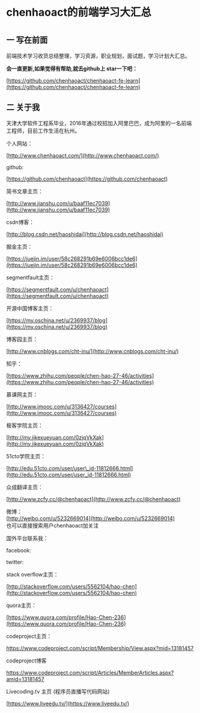 # chenhaoact的前端学习大汇总

# 

## 一 写在前面

前端技术学习收货总结整理，学习资源，职业规划，面试题，学习计划大汇总。

**会一直更新,如果觉得有帮助,就去github上 star一下吧：**

[https://github.com/chenhaoact/chenhaoact-fe-learn](https://github.com/chenhaoact/chenhaoact-fe-learn)

## 二 关于我

天津大学软件工程系毕业，2016年通过校招加入阿里巴巴，成为阿里的一名前端工程师，目前工作生活在杭州。

个人网站：

[http://www.chenhaoact.com/](http://www.chenhaoact.com/)

github:

[https://github.com/chenhaoact](https://github.com/chenhaoact)

简书文章主页：

[http://www.jianshu.com/u/baaf11ec7039](http://www.jianshu.com/u/baaf11ec7039)

csdn博客：

[http://blog.csdn.net/haoshidai](http://blog.csdn.net/haoshidai)

掘金主页：

[https://juejin.im/user/58c268291b69e6006bcc1de6](https://juejin.im/user/58c268291b69e6006bcc1de6)

segmentfault主页：

[https://segmentfault.com/u/chenhaoact](https://segmentfault.com/u/chenhaoact)

开源中国博客主页：

[https://my.oschina.net/u/2369937/blog](https://my.oschina.net/u/2369937/blog)

博客园主页：

[http://www.cnblogs.com/cht-inu/](http://www.cnblogs.com/cht-inu/)

知乎：

[https://www.zhihu.com/people/chen-hao-27-46/activities](https://www.zhihu.com/people/chen-hao-27-46/activities)

慕课网主页：

[http://www.imooc.com/u/3136427/courses](http://www.imooc.com/u/3136427/courses)

极客学院主页：

[http://my.jikexueyuan.com/0zjqVkXak](http://my.jikexueyuan.com/0zjqVkXak)

51cto学院主页：

[http://edu.51cto.com/user/user\_id-11812666.html](http://edu.51cto.com/user/user_id-11812666.html)

众成翻译主页：

[http://www.zcfy.cc/@chenhaoact](http://www.zcfy.cc/@chenhaoact)

微博：  
[http://weibo.com/u/5232669014](http://weibo.com/u/5232669014)  
也可以直接搜索用户chenhaoact加关注

国外平台联系我：

facebook:

twitter:

stack overflow主页：

[http://stackoverflow.com/users/5562104/hao-chen](http://stackoverflow.com/users/5562104/hao-chen)

quora主页：

[https://www.quora.com/profile/Hao-Chen-236](https://www.quora.com/profile/Hao-Chen-236)

codeproject主页：

https://www.codeproject.com/script/Membership/View.aspx?mid=13181457

codeproject博客

https://www.codeproject.com/script/Articles/MemberArticles.aspx?amid=13181457

Livecoding.tv 主页 \(程序员直播写代码网站\)

[https://www.liveedu.tv/](https://www.liveedu.tv/)

